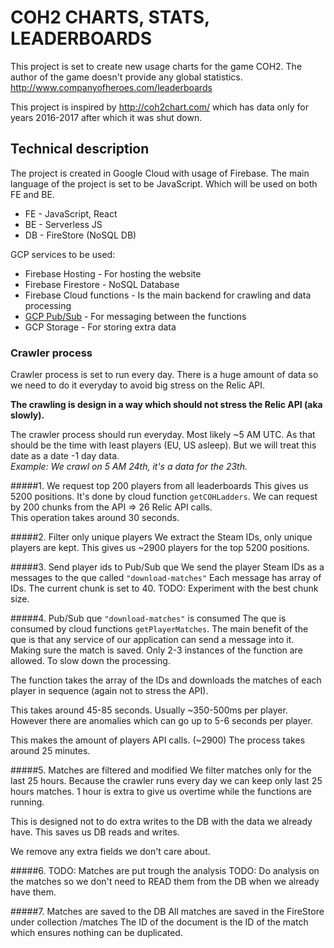 # COH2 CHARTS, STATS, LEADERBOARDS

This project is set to create new usage charts for the game COH2.
The author of the game doesn't provide any global statistics.  
http://www.companyofheroes.com/leaderboards


This project is inspired by http://coh2chart.com/ which has data
only for years 2016-2017 after which it was shut down. 

## Technical description

The project is created in Google Cloud with usage of Firebase.
The main language of the project is set to be JavaScript. Which will 
be used on both FE and BE. 

- FE - JavaScript, React
- BE - Serverless JS
- DB - FireStore (NoSQL DB) 

GCP services to be used:
- Firebase Hosting - For hosting the website
- Firebase Firestore - NoSQL Database
- Firebase Cloud functions - Is the main backend for crawling and data processing
- [GCP Pub/Sub](https://cloud.google.com/pubsub/docs/overview) - For messaging between the functions
- GCP Storage - For storing extra data
  

### Crawler process
Crawler process is set to run every day. There is a huge amount of data
so we need to do it everyday to avoid big stress on the Relic API.

**The crawling is design in a way which should not stress the Relic API (aka
slowly).** 

The crawler process should run everyday. Most likely  ~5 AM UTC. As that
should be the time with least players (EU, US asleep). But we will treat
this date as a date -1 day data.  
 _Example: We crawl on 5 AM 24th, it's a data for the 23th._


#####1.  We request top 200 players from all leaderboards
This gives us 5200 positions. It's done by cloud function `getCOHLadders`.
We can request by 200 chunks from the API => 26 Relic API calls.  
This operation takes around 30 seconds.

#####2. Filter only unique players
We extract the Steam IDs, only unique players are kept.
This gives us ~2900 players for the top 5200 positions.

#####3. Send player ids to Pub/Sub que
We send the player Steam IDs as a messages to the que called `"download-matches"`
Each message has array of IDs. The current chunk is set to 40.
TODO: Experiment with the best chunk size.

#####4. Pub/Sub que `"download-matches"` is consumed
The que is consumed by cloud functions `getPlayerMatches`.
The main benefit of the que is that any service of our application
can send a message into it. Making sure the match is saved. 
Only 2-3 instances of the function are allowed. To slow down the processing.

The function takes the array of the IDs and downloads the matches
of each player in sequence (again not to stress the API).

This takes around 45-85 seconds. Usually ~350-500ms per player. However
there are anomalies which can go up to 5-6 seconds per player.

This makes the amount of players API calls. (~2900)
The process takes around 25 minutes.

#####5. Matches are filtered and modified
We filter matches only for the last 25 hours.
Because the crawler runs every day we can keep only last 25 hours matches.
1 hour is extra to give us overtime while the functions are running.

This is designed not to do extra writes to the DB with the data we already have.
This saves us DB reads and writes. 

We remove any extra fields we don't care about.  

#####6. TODO: Matches are put trough the analysis
TODO: Do analysis on the matches so we don't need to READ them
from the DB when we already have them.

#####7. Matches are saved to the DB
All matches are saved in the FireStore under collection /matches
The ID of the document is the ID of the match which ensures nothing
can be duplicated.
